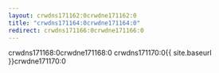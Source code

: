 ```yaml
---
layout: crwdns171162:0crwdne171162:0
title: "crwdns171164:0crwdne171164:0"
redirect: crwdns171166:0crwdne171166:0
---
```


crwdns171168:0crwdne171168:0 crwdns171170:0{{ site.baseurl }}crwdne171170:0